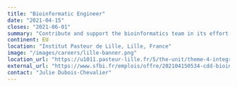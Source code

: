 ```yaml
---
title: "Bioinformatic Engineer"
date: "2021-04-15"
closes: "2021-06-01"
summary: "Contribute and support the bioinformatics team in its effort to develop bioinformatic tools and procedures allowing to provide manageable information to biologists."
continent: EU
location: "Institut Pasteur de Lille, Lille, France"
image: "/images/careers/lille-banner.png"
location_url: "https://u1011.pasteur-lille.fr/5/the-unit/theme-4-integrated-molecular-analysis-of-gene-expression-in-liver-diseases/"
external_url: "https://www.sfbi.fr/emplois/offre/202104150534-cdd-bioinformatic-engineer"
contact: "Julie Dubois-Chevalier"
---
```

